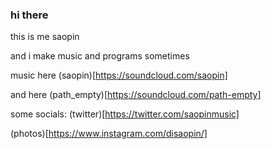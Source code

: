 ### hi there 

this is me saopin 

and i make music and programs sometimes

music here (saopin)[https://soundcloud.com/saopin]

and here (path_empty)[https://soundcloud.com/path-empty]

some socials: (twitter)[https://twitter.com/saopinmusic]

(photos)[https://www.instagram.com/disaopin/]

